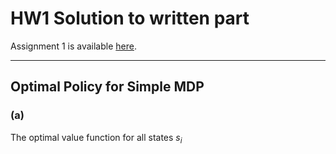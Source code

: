 <script type="text/javascript" src="http://cdn.mathjax.org/mathjax/latest/MathJax.js?config=default"></script>

# HW1 Solution to written part

Assignment 1 is available [here](http://web.stanford.edu/class/cs234/assignment1/assignment1.pdf).

----
##  Optimal Policy for Simple MDP
### (a)
The optimal value function for all states $s_i$ 
